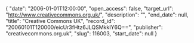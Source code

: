 {
  "date": "2006-01-01T12:00:00", 
  "open_access": false, 
  "target_url": "http://www.creativecommons.org.uk/", 
  "description": "", 
  "end_date": null, 
  "title": "Creative Commons UK", 
  "record_id": "20060101T120000/eicUr3fHtz6JLQSMkkIY6Q==", 
  "publisher": "creativecommons.org.uk", 
  "slug": 116003, 
  "start_date": null
}

